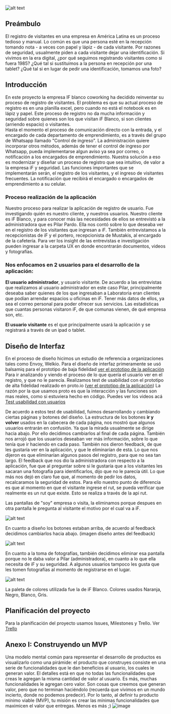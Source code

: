 
![alt text](https://github.com/lyalatina/scl-2018-01-ProyectoFinalCore/blob/master/docs/src/img/ifVisitor-logo.png)


## Preámbulo
El registro de visitantes en una empresa en América Latina es un proceso tedioso y manual. Lo común es que una persona esté en la recepción tomando nota - a veces con papel y lápiz - de cada visitante. Por razones de seguridad, usualmente piden a cada visitante dejar una identificación. Si vivimos en la era digital, ¿por qué seguimos registrando visitantes como si fuera 1985? ¿Qué tal si sustituimos a la persona en recepción por una tablet? ¿Qué tal si en lugar de pedir una identificación, tomamos una foto? 

## Introducción

En este proyecto la empresa IF blanco coworking ha decidido reinventar su proceso de registro de visitantes. El problema es que su actual proceso de registro es en una planilla excel, pero cuando no está el notebook es en lápiz y papel. Este proceso de registro no da mucha información y seguridad sobre quienes son los que visitan iF Blanco, si son clientes (arriendo espacio) o visitantes.  
Hasta el momento el proceso de comunicación directo con la entrada, y el encargado de cada departamento de emprendimiento, es a través del grupo de Whatsapp llamado "Control de ingreso". 
La administración quiere incorporar otros métodos, además de tener el control de ingreso por Whatsapp, pueda implementarse algun aviso ya sea por correo, o notificación a los encargados de emprendimiento.
Nuestra solución a eso es modernizar y diseñar un proceso de registro que sea intuitivo, de valor a la empresa iF y seguridad.
Las funciones importantes que se implementarán serán, el registro de los visitantes, y el ingreso de visitantes frecuentes. La notificación que recibirá el encargado o encargados de emprendimiento a su celular.


### Proceso realización de la aplicación
Nuestro proceso para realizar la aplicación de registro de usuario. Fue investigando quién es nuestro cliente, y nuestros usuarios.
Nuestro cliente es iF Blanco, y para conocer más las necesidades de ellos se entrevistó a la administradora que es Pilar Pardo. Ella nos contó sobre lo que deseaba ver en el registro de los visitantes que ingresan a iF. También entrevistamos a la recepcionistas de iF y el portero, recepcionista de Mustakis, al encargado de la cafetería.
Para ver los insight de las entrevistas e investigación pueden ingresar a la carpeta UX en donde encontrarán  documentos, videos y fotografías.

### Nos enfocamos en 2 usuarios para el desarrollo de la aplicación:
**El usuario administrador**, y usuario visitante.
De acuerdo a las entrevistas que realizamos al usuario administrador en este caso Pilar, principalmente deseaba saber quienes de los que ingresaban a Laboratoria eran clientes que podían arrendar espacios u oficinas en iF. Tener más datos de ellos, ya sea el correo personal para poder ofrecer sus servicios. Las estadísticas que cuantas personas visitaron iF, de que comunas vienen, de qué empresa son, etc.

**El usuario visitante** es el que principalmente usará la aplicación y se registrará a través de un ipad o tablet. 

## **Diseño de Interfaz**
En el proceso de diseño hicimos un estudio de referencia a organizaciones tales como Envoy, Welkio. 
Para el diseño de interfaz primeramente se usó balsamiq para el prototipo de baja fidelidad [ver el prototipo de la aplicación](https://balsamiq.cloud/svqidzb/pgd5wr0)
Para ir analizando y viendo el proceso de lo que quería el usuario ver en el registro, y que no le parecía. Realizamos test de usabilidad con el prototipo de alta fidelidad realizado en proto.io ([ver el prototipo de la aplicación](https://pr.to/4Y7UNG/)) La razón por la que usamos proto es que la interacción y las funciones son mas reales, como si estuviera hecho en código.
Puedes ver los videos acá [Test usabilidad con usuarios](https://drive.google.com/open?id=1f-Yp7WvS2NjzWAUNPdZqa3uKQBrjpMq7)

De acuerdo a estos test de usabilidad, fuimos desarrollando y cambiando ciertas páginas y botones del diseño. La estructura de los botones  **ir y volver** usados en la cabecera de cada página, nos mostró que algunos usuarios entrarán en confusión. Ya que la mirada usualmente se dirige hacia abajo. Por ello decidimos cambiarlos al final de cada página.
También nos arrojó que los usuarios deseaban ver más información, sobre lo que tenía que ir haciendo en cada paso. 
También  nos dieron feedback, de que les gustaría ver en la aplicación, y que le eliminarían de esta. Lo que nos dijeron es que eliminarían algunos pasos del registro, para que no sea tan largo.
El feedback que nos dio la administradora con respecto a la aplicación, fue que al preguntar sobre si le gustaría que a los visitantes les sacaran una fotografía para identificarlos, dijo que no le parecía útil. Lo que más nos dejó en claro fue que, al momento de pedir los datos, recalcaramos la seguridad de estos. 
Para ello nuestro punto de diferencia es que al momento en que el visitante ingrese el rut, se pueda verificar que realmente es un rut que existe. Esto se realiza a través de la api rut.

Las pantallas de "soy" empresa o visita, la eliminamos porque despues en otra pantalla le pregunta al visitante el motivo por el cual va a iF.

![alt text](https://github.com/lyalatina/scl-2018-01-ProyectoFinalCore/blob/master/docs/src/UX/captura%20pantalla%20prototipo/captura%20prototipo%20pantalla%20soy.png)

En cuanto a diseño los botones estaban arriba, de acuerdo al feedback decidimos cambiarlos hacia abajo. (imagen diseño antes del feedback)

![alt text](https://github.com/lyalatina/scl-2018-01-ProyectoFinalCore/blob/master/docs/src/UX/captura%20pantalla%20prototipo/captura%20%20pantalla%20(registro).png)

En cuanto a la toma de fotografías, también decidimos eliminar esa pantalla porque no le daba valor a Pilar (administradora), en cuanto a lo que ella necesita de iF y su seguridad. A algunos usuarios tampoco les gusta que les tomen fotografías al momento de registrarse en el lugar.

![alt text](https://github.com/lyalatina/scl-2018-01-ProyectoFinalCore/blob/master/docs/src/UX/captura%20pantalla%20prototipo/captura%20pantalla%20(foto).png)





La paleta de colores utilizada fue la de iF Blanco. Colores usados Naranja, Negro, Blanco, Gris.


## **Planificación del proyecto**
Para la planificación del proyecto usamos Issues, Milestones y Trello.
Ver [Trello](https://trello.com/b/hkzR7h81/registro-de-visitantes)


## Anexo I: Construyendo un MVP
Una modelo mental común para representar el desarrollo de productos es visualizarlo como una pirámide: el producto que construyes consiste en una serie de funcionalidades que le dan beneficios al usuario, los cuales le generan valor. El detalles está en que no todas las funcionalidades que creas le agregan la misma cantidad de valor al usuario. Es más, muchas funcionalidades le agregan cero valor. Son cosas que creemos que generan valor, pero que no terminan haciéndolo (recuerda que vivimos en un mundo incierto, donde no podemos predecir). Por lo tanto, al definir tu producto mínimo viable (MVP), tu misión es crear las mínimas funcionalidades que maximicen el valor que entregas. Menos es más ;)
![image](https://user-images.githubusercontent.com/7809496/43321432-d253abe8-9179-11e8-8d08-44a44db6ed0a.png)

